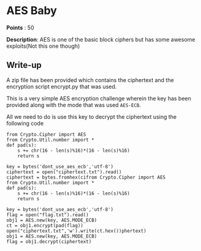 # AES Baby

**Points** : 50

**Description**: AES is one of the basic block ciphers but has some awesome exploits(Not this one though)

## Write-up
A zip file has been provided which contains the ciphertext and the encryption script encrypt.py that was used. 

This is a very simple AES encryption challenge wherein the key has been provided along with the mode that was used `AES-ECB`.

All we need to do is use this key to decrypt the ciphertext using the following code
```
from Crypto.Cipher import AES
from Crypto.Util.number import *
def pad(s):
    s += chr(16 - len(s)%16)*(16 - len(s)%16)
    return s

key = bytes('dont_use_aes_ecb','utf-8')
ciphertext = open("ciphertext.txt").read()
ciphertext = bytes.fromhex(cifrom Crypto.Cipher import AES
from Crypto.Util.number import *
def pad(s):
    s += chr(16 - len(s)%16)*(16 - len(s)%16)
    return s

key = bytes('dont_use_aes_ecb','utf-8')
flag = open("flag.txt").read()
obj1 = AES.new(key, AES.MODE_ECB)
ct = obj1.encrypt(pad(flag))
open("ciphertext.txt",'w').write(ct.hex())phertext)
obj1 = AES.new(key, AES.MODE_ECB)
flag = obj1.decrypt(ciphertext)
```